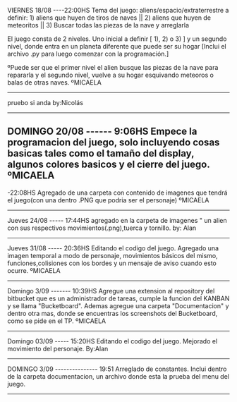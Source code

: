 ﻿VIERNES 18/08 ----22:00HS
Tema del juego: aliens/espacio/extraterrestre
a definir: 1) aliens que huyen de tiros de naves || 2) aliens que huyen de meteoritos ||                  3) Buscar todas las piezas de la nave y arreglarla

El juego consta de 2 niveles. Uno inicial a definir [ 1), 2) o 3) ] y un segundo nivel, donde entra en un planeta diferente que puede ser su hogar
[Inclui el archivo .py para luego comenzar con la programación.]

ºPuede ser que el primer nivel el alien busque las piezas de la nave para repararla y el segundo nivel, vuelve a su hogar esquivando meteoros o balas de otras naves.
ºMICAELA
**********************************************************
pruebo si anda
by:Nicolás
**********************************************************
DOMINGO 20/08 ------ 9:06HS
Empece la programacion del juego, solo incluyendo cosas basicas tales como el tamaño del display, algunos colores basicos y el cierre del juego.
ºMICAELA
-
-22:08HS
Agregado de una carpeta con contenido de imagenes que tendrá el juego(con una dentro .PNG que podria ser el personaje)
ºMICAELA 
***********************************************************
Jueves 24/08 ----- 17:44HS
agregado en la carpeta de imagenes " un alien con sus respectivos movimientos(.png),tuerca y tornillo.
by: Alan
**********************************************************
Jueves 31/08 ----- 20:36HS
Editando el codigo del juego. Agregado una imagen temporal a modo de personaje, movimientos básicos del mismo, funciones,colisiones con los bordes y un mensaje de aviso cuando esto ocurre.
ºMICAELA
***********************************************************
Domingo 3/09 ------- 10:39HS
Agregue una extension al repository del bitbucket que es un administrador de tareas, cumple la funcion del KANBAN y se llama "Bucketboard". Ademas agregue una carpeta "Documentacion" y dentro otra mas, donde se encuentras los screenshots del Bucketboard, como se pide en el TP.
ºMICAELA
*********************************************************
Domingo 03/09 ----- 15:20HS
Editando el codigo del juego. Mejorado el movimiento del personaje.
By:Alan
************************************************
DOMINGO 3/09 --------------- 19:51
Arreglado de constantes. Inclui dentro de la carpeta documentacion, un archivo donde esta la prueba del menu del juego.
***********************************************